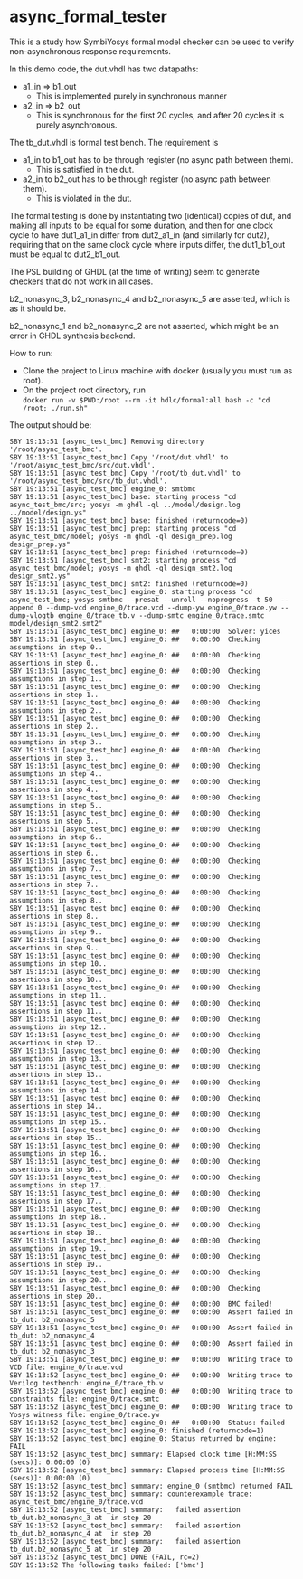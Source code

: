# async_formal_tester

This is a study how SymbiYosys formal model checker can be used to verify non-asynchronous response requirements.

In this demo code, the dut.vhdl has two datapaths:

- a1_in => b1_out
  - This is implemented purely in synchronous manner
- a2_in => b2_out
  - This is synchronous for the first 20 cycles, and after 20 cycles it is purely asynchronous.
  
The tb_dut.vhdl is formal test bench. The requirement is
- a1_in to b1_out has to be through register (no async path between them). 
  - This is satisfied in the dut.
- a2_in to b2_out has to be through register (no async path between them). 
  - This is violated in the dut.

The formal testing is done by instantiating two (identical) copies of dut, and making all inputs to be equal for some duration, and then for one clock cycle to have
dut1_a1_in differ from dut2_a1_in (and similarly for dut2), requiring that on the same clock cycle where inputs differ, the dut1_b1_out must be equal to dut2_b1_out.

The PSL building of GHDL (at the time of writing) seem to generate checkers that do not work in all cases.

b2_nonasync_3, b2_nonasync_4 and b2_nonasync_5 are asserted, which is as it should be.

b2_nonasync_1 and b2_nonasync_2 are not asserted, which might be an error in GHDL synthesis backend.

How to run:
- Clone the project to Linux machine with docker (usually you must run as root).
- On the project root directory, run<br>
`docker run -v $PWD:/root --rm -it hdlc/formal:all bash -c "cd /root; ./run.sh"`

The output should be:

```
SBY 19:13:51 [async_test_bmc] Removing directory '/root/async_test_bmc'.
SBY 19:13:51 [async_test_bmc] Copy '/root/dut.vhdl' to '/root/async_test_bmc/src/dut.vhdl'.
SBY 19:13:51 [async_test_bmc] Copy '/root/tb_dut.vhdl' to '/root/async_test_bmc/src/tb_dut.vhdl'.
SBY 19:13:51 [async_test_bmc] engine_0: smtbmc
SBY 19:13:51 [async_test_bmc] base: starting process "cd async_test_bmc/src; yosys -m ghdl -ql ../model/design.log ../model/design.ys"
SBY 19:13:51 [async_test_bmc] base: finished (returncode=0)
SBY 19:13:51 [async_test_bmc] prep: starting process "cd async_test_bmc/model; yosys -m ghdl -ql design_prep.log design_prep.ys"
SBY 19:13:51 [async_test_bmc] prep: finished (returncode=0)
SBY 19:13:51 [async_test_bmc] smt2: starting process "cd async_test_bmc/model; yosys -m ghdl -ql design_smt2.log design_smt2.ys"
SBY 19:13:51 [async_test_bmc] smt2: finished (returncode=0)
SBY 19:13:51 [async_test_bmc] engine_0: starting process "cd async_test_bmc; yosys-smtbmc --presat --unroll --noprogress -t 50  --append 0 --dump-vcd engine_0/trace.vcd --dump-yw engine_0/trace.yw --dump-vlogtb engine_0/trace_tb.v --dump-smtc engine_0/trace.smtc model/design_smt2.smt2"
SBY 19:13:51 [async_test_bmc] engine_0: ##   0:00:00  Solver: yices
SBY 19:13:51 [async_test_bmc] engine_0: ##   0:00:00  Checking assumptions in step 0..
SBY 19:13:51 [async_test_bmc] engine_0: ##   0:00:00  Checking assertions in step 0..
SBY 19:13:51 [async_test_bmc] engine_0: ##   0:00:00  Checking assumptions in step 1..
SBY 19:13:51 [async_test_bmc] engine_0: ##   0:00:00  Checking assertions in step 1..
SBY 19:13:51 [async_test_bmc] engine_0: ##   0:00:00  Checking assumptions in step 2..
SBY 19:13:51 [async_test_bmc] engine_0: ##   0:00:00  Checking assertions in step 2..
SBY 19:13:51 [async_test_bmc] engine_0: ##   0:00:00  Checking assumptions in step 3..
SBY 19:13:51 [async_test_bmc] engine_0: ##   0:00:00  Checking assertions in step 3..
SBY 19:13:51 [async_test_bmc] engine_0: ##   0:00:00  Checking assumptions in step 4..
SBY 19:13:51 [async_test_bmc] engine_0: ##   0:00:00  Checking assertions in step 4..
SBY 19:13:51 [async_test_bmc] engine_0: ##   0:00:00  Checking assumptions in step 5..
SBY 19:13:51 [async_test_bmc] engine_0: ##   0:00:00  Checking assertions in step 5..
SBY 19:13:51 [async_test_bmc] engine_0: ##   0:00:00  Checking assumptions in step 6..
SBY 19:13:51 [async_test_bmc] engine_0: ##   0:00:00  Checking assertions in step 6..
SBY 19:13:51 [async_test_bmc] engine_0: ##   0:00:00  Checking assumptions in step 7..
SBY 19:13:51 [async_test_bmc] engine_0: ##   0:00:00  Checking assertions in step 7..
SBY 19:13:51 [async_test_bmc] engine_0: ##   0:00:00  Checking assumptions in step 8..
SBY 19:13:51 [async_test_bmc] engine_0: ##   0:00:00  Checking assertions in step 8..
SBY 19:13:51 [async_test_bmc] engine_0: ##   0:00:00  Checking assumptions in step 9..
SBY 19:13:51 [async_test_bmc] engine_0: ##   0:00:00  Checking assertions in step 9..
SBY 19:13:51 [async_test_bmc] engine_0: ##   0:00:00  Checking assumptions in step 10..
SBY 19:13:51 [async_test_bmc] engine_0: ##   0:00:00  Checking assertions in step 10..
SBY 19:13:51 [async_test_bmc] engine_0: ##   0:00:00  Checking assumptions in step 11..
SBY 19:13:51 [async_test_bmc] engine_0: ##   0:00:00  Checking assertions in step 11..
SBY 19:13:51 [async_test_bmc] engine_0: ##   0:00:00  Checking assumptions in step 12..
SBY 19:13:51 [async_test_bmc] engine_0: ##   0:00:00  Checking assertions in step 12..
SBY 19:13:51 [async_test_bmc] engine_0: ##   0:00:00  Checking assumptions in step 13..
SBY 19:13:51 [async_test_bmc] engine_0: ##   0:00:00  Checking assertions in step 13..
SBY 19:13:51 [async_test_bmc] engine_0: ##   0:00:00  Checking assumptions in step 14..
SBY 19:13:51 [async_test_bmc] engine_0: ##   0:00:00  Checking assertions in step 14..
SBY 19:13:51 [async_test_bmc] engine_0: ##   0:00:00  Checking assumptions in step 15..
SBY 19:13:51 [async_test_bmc] engine_0: ##   0:00:00  Checking assertions in step 15..
SBY 19:13:51 [async_test_bmc] engine_0: ##   0:00:00  Checking assumptions in step 16..
SBY 19:13:51 [async_test_bmc] engine_0: ##   0:00:00  Checking assertions in step 16..
SBY 19:13:51 [async_test_bmc] engine_0: ##   0:00:00  Checking assumptions in step 17..
SBY 19:13:51 [async_test_bmc] engine_0: ##   0:00:00  Checking assertions in step 17..
SBY 19:13:51 [async_test_bmc] engine_0: ##   0:00:00  Checking assumptions in step 18..
SBY 19:13:51 [async_test_bmc] engine_0: ##   0:00:00  Checking assertions in step 18..
SBY 19:13:51 [async_test_bmc] engine_0: ##   0:00:00  Checking assumptions in step 19..
SBY 19:13:51 [async_test_bmc] engine_0: ##   0:00:00  Checking assertions in step 19..
SBY 19:13:51 [async_test_bmc] engine_0: ##   0:00:00  Checking assumptions in step 20..
SBY 19:13:51 [async_test_bmc] engine_0: ##   0:00:00  Checking assertions in step 20..
SBY 19:13:51 [async_test_bmc] engine_0: ##   0:00:00  BMC failed!
SBY 19:13:51 [async_test_bmc] engine_0: ##   0:00:00  Assert failed in tb_dut: b2_nonasync_5
SBY 19:13:51 [async_test_bmc] engine_0: ##   0:00:00  Assert failed in tb_dut: b2_nonasync_4
SBY 19:13:51 [async_test_bmc] engine_0: ##   0:00:00  Assert failed in tb_dut: b2_nonasync_3
SBY 19:13:51 [async_test_bmc] engine_0: ##   0:00:00  Writing trace to VCD file: engine_0/trace.vcd
SBY 19:13:52 [async_test_bmc] engine_0: ##   0:00:00  Writing trace to Verilog testbench: engine_0/trace_tb.v
SBY 19:13:52 [async_test_bmc] engine_0: ##   0:00:00  Writing trace to constraints file: engine_0/trace.smtc
SBY 19:13:52 [async_test_bmc] engine_0: ##   0:00:00  Writing trace to Yosys witness file: engine_0/trace.yw
SBY 19:13:52 [async_test_bmc] engine_0: ##   0:00:00  Status: failed
SBY 19:13:52 [async_test_bmc] engine_0: finished (returncode=1)
SBY 19:13:52 [async_test_bmc] engine_0: Status returned by engine: FAIL
SBY 19:13:52 [async_test_bmc] summary: Elapsed clock time [H:MM:SS (secs)]: 0:00:00 (0)
SBY 19:13:52 [async_test_bmc] summary: Elapsed process time [H:MM:SS (secs)]: 0:00:00 (0)
SBY 19:13:52 [async_test_bmc] summary: engine_0 (smtbmc) returned FAIL
SBY 19:13:52 [async_test_bmc] summary: counterexample trace: async_test_bmc/engine_0/trace.vcd
SBY 19:13:52 [async_test_bmc] summary:   failed assertion tb_dut.b2_nonasync_3 at  in step 20
SBY 19:13:52 [async_test_bmc] summary:   failed assertion tb_dut.b2_nonasync_4 at  in step 20
SBY 19:13:52 [async_test_bmc] summary:   failed assertion tb_dut.b2_nonasync_5 at  in step 20
SBY 19:13:52 [async_test_bmc] DONE (FAIL, rc=2)
SBY 19:13:52 The following tasks failed: ['bmc']
```
